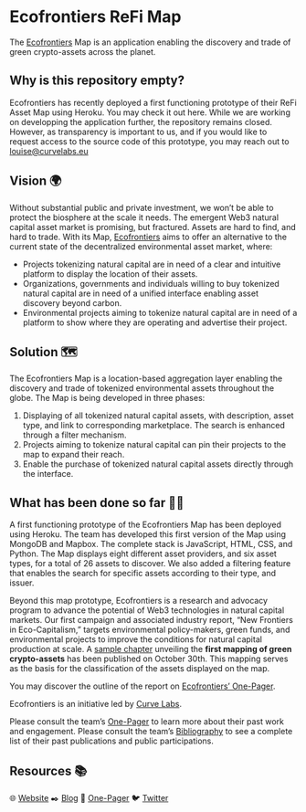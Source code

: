 # Ecofrontiers ReFi Map

The [Ecofrontiers](https://ecofrontiers.xyz/) Map is an application enabling the discovery and trade of green crypto-assets across the planet. 

## Why is this repository empty?
Ecofrontiers has recently deployed a first functioning prototype of their ReFi Asset Map using Heroku. You may check it out here. While we are working on developping the application further, the repository remains closed. However, as transparency is important to us, and if you would like to request access to the source code of this prototype, you may reach out to louise@curvelabs.eu

## Vision 🌍
Without substantial public and private investment, we won’t be able to protect the biosphere at the scale it needs. The emergent Web3 natural capital asset market is promising, but fractured. Assets are hard to find, and hard to trade. With its Map, [Ecofrontiers](https://mirror.xyz/ecofrontiers.eth/TYJd-4ktkw4gmpgPbxKIlgPCEloTKvT1fuVLIL_SiyQ) aims to offer an alternative to the current state of the decentralized environmental asset market, where:
* Projects tokenizing natural capital are in need of a clear and intuitive platform to display the location of their assets.
* Organizations, governments and individuals willing to buy tokenized natural capital are in need of a unified interface enabling asset discovery beyond carbon.
* Environmental projects aiming to tokenize natural capital are in need of a platform to show where they are operating and advertise their project.

## Solution 🗺️
The Ecofrontiers Map is a location-based aggregation layer enabling the discovery and trade of tokenized environmental assets throughout the globe.
The Map is being developed in three phases:

1. Displaying of all tokenized natural capital assets, with description, asset type, and link to corresponding marketplace. The search is enhanced through a filter mechanism.
2. Projects aiming to tokenize natural capital can pin their projects to the map to expand their reach.
3. Enable the purchase of tokenized natural capital assets directly through the interface.

## What has been done so far 🧑‍💻
A first functioning prototype of the Ecofrontiers Map has been deployed using Heroku. The team has developed this first version of the Map using MongoDB and Mapbox. The complete stack is JavaScript, HTML, CSS, and Python. The Map displays eight different asset providers, and six asset types, for a total of 26 assets to discover. We also added a filtering feature that enables the search for specific assets according to their type, and issuer.

Beyond this map prototype, Ecofrontiers is a research and advocacy program to advance the potential of Web3 technologies in natural capital markets. Our first campaign and associated industry report, “New Frontiers in Eco-Capitalism,” targets environmental policy-makers, green funds, and environmental projects to improve the conditions for natural capital production at scale. A [sample chapter](https://mirror.xyz/ecofrontiers.eth/zkh2LoADInAgr7GLbXnsuUOEcwJKFE4GuUSYuYU22io) unveiling the **first mapping of green crypto-assets** has been published on October 30th. This mapping serves as the basis for the classification of the assets displayed on the map. 

You may discover the outline of the report on [Ecofrontiers’ One-Pager](https://www.notion.so/Ecofrontiers-8277c23c652a41729400973a360cf262).

Ecofrontiers is an initiative led by [Curve Labs](https://www.curvelabs.eu/).

Please consult the team’s [One-Pager](https://www.notion.so/curvelabs/One-Pager-ReFi-Web3-Consulting-d797c4bd29824c22b5c159b4ade38510) to learn more about their past work and engagement. 
Please consult the team’s [Bibliography](https://www.notion.so/curvelabs/One-Pager-ReFi-Web3-Consulting-d797c4bd29824c22b5c159b4ade38510) to see a complete list of their past publications and public participations.

## Resources 📚
🌐 [Website](https://ecofrontiers.xyz/)
✒️ [Blog](https://mirror.xyz/ecofrontiers.eth)
📜 [One-Pager](https://www.notion.so/Ecofrontiers-8277c23c652a41729400973a360cf262)
🐦 [Twitter](https://twitter.com/ecofrontiers)
